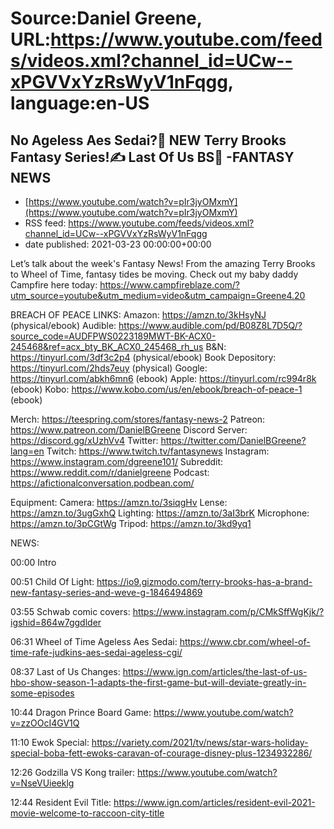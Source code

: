 # Source:Daniel Greene, URL:https://www.youtube.com/feeds/videos.xml?channel_id=UCw--xPGVVxYzRsWyV1nFqgg, language:en-US

## No Ageless Aes Sedai?🥲 NEW Terry Brooks Fantasy Series!✍️ Last Of Us BS🧨 -FANTASY NEWS
 - [https://www.youtube.com/watch?v=pIr3jyOMxmY](https://www.youtube.com/watch?v=pIr3jyOMxmY)
 - RSS feed: https://www.youtube.com/feeds/videos.xml?channel_id=UCw--xPGVVxYzRsWyV1nFqgg
 - date published: 2021-03-23 00:00:00+00:00

Let’s talk about the week's Fantasy News! From the amazing Terry Brooks to Wheel of Time, fantasy tides be moving. 
Check out my baby daddy Campfire here today: https://www.campfireblaze.com/?utm_source=youtube&utm_medium=video&utm_campaign=Greene4.20

BREACH OF PEACE LINKS: 
Amazon: https://amzn.to/3kHsyNJ (physical/ebook)
Audible: https://www.audible.com/pd/B08Z8L7D5Q/?source_code=AUDFPWS0223189MWT-BK-ACX0-245468&ref=acx_bty_BK_ACX0_245468_rh_us
B&N: https://tinyurl.com/3df3c2p4 (physical/ebook)
Book Depository: https://tinyurl.com/2hds7euy (physical)
Google: https://tinyurl.com/abkh6mn6 (ebook)
Apple: https://tinyurl.com/rc994r8k (ebook)
Kobo: https://www.kobo.com/us/en/ebook/breach-of-peace-1 (ebook)

Merch: https://teespring.com/stores/fantasy-news-2
Patreon: https://www.patreon.com/DanielBGreene
Discord Server: https://discord.gg/xUzhVv4
Twitter: https://twitter.com/DanielBGreene?lang=en
Twitch: https://www.twitch.tv/fantasynews
Instagram: https://www.instagram.com/dgreene101/
Subreddit: https://www.reddit.com/r/danielgreene 
Podcast: https://afictionalconversation.podbean.com/

Equipment: 
Camera: https://amzn.to/3siqgHv 
Lense: https://amzn.to/3ugGxhQ 
Lighting: https://amzn.to/3aI3brK 
Microphone: https://amzn.to/3pCGtWg 
Tripod: https://amzn.to/3kd9yq1 

NEWS: 

00:00 Intro

00:51 Child Of Light: https://io9.gizmodo.com/terry-brooks-has-a-brand-new-fantasy-series-and-weve-g-1846494869 

03:55 Schwab comic covers: https://www.instagram.com/p/CMkSffWgKjk/?igshid=864w7ggdlder 

06:31 Wheel of Time Ageless Aes Sedai: https://www.cbr.com/wheel-of-time-rafe-judkins-aes-sedai-ageless-cgi/ 

08:37 Last of Us Changes: https://www.ign.com/articles/the-last-of-us-hbo-show-season-1-adapts-the-first-game-but-will-deviate-greatly-in-some-episodes 

10:44 Dragon Prince Board Game: https://www.youtube.com/watch?v=zzOOcI4GV1Q  

11:10 Ewok Special: https://variety.com/2021/tv/news/star-wars-holiday-special-boba-fett-ewoks-caravan-of-courage-disney-plus-1234932286/ 

12:26 Godzilla VS Kong trailer: https://www.youtube.com/watch?v=NseVUieeklg 

12:44 Resident Evil Title: https://www.ign.com/articles/resident-evil-2021-movie-welcome-to-raccoon-city-title

